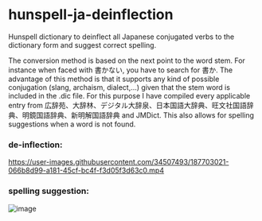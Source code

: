 # hunspell-ja-deinflection
Hunspell dictionary to deinflect all Japanese conjugated verbs to the dictionary form and suggest correct spelling.

The conversion method is based on the next point to the word stem. For instance when faced with 書かない, you have to search for 書か. The advantage of this method is that it supports any kind of possible conjugation (slang, archaism, dialect,...) given that the stem word is included in the .dic file. For this purpose I have compiled every applicable entry from 広辞苑、大辞林、デジタル大辞泉、日本国語大辞典、旺文社国語辞典、明鏡国語辞典、新明解国語辞典 and JMDict. This also allows for spelling suggestions when a word is not found.

### de-inflection:
https://user-images.githubusercontent.com/34507493/187703021-066b8d99-a181-45cf-bc4f-f3d05f3d63c0.mp4

### spelling suggestion:
![image](https://user-images.githubusercontent.com/34507493/187703775-98b4f3d0-0505-442b-92ed-e09c4b28ac27.png)
